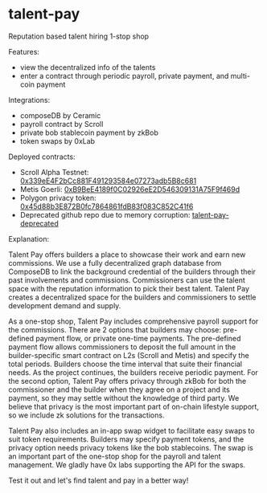 # talent-pay
Reputation based talent hiring 1-stop shop 

Features: 

- view the decentralized info of the talents
- enter a contract through periodic payroll, private payment, and multi-coin payment

Integrations: 

- composeDB by Ceramic
- payroll contract by Scroll
- private bob stablecoin payment by zkBob
- token swaps by 0xLab

Deployed contracts: 
- Scroll Alpha Testnet: [0x339eE4F2bCc881F491293584e07273adb5B8c681](https://blockscout.scroll.io/address/0x339eE4F2bCc881F491293584e07273adb5B8c681)
- Metis Goerli: [0xB9BeE4189f0C02926eE2D546309131A75F9f469d](https://goerli.explorer.metisdevops.link/address/0xB9BeE4189f0C02926eE2D546309131A75F9f469d/transactions#address-tabs)
- Polygon privacy token: [0x45d88b3E872B0fc7864861fdB83f083C852C41f6](https://polygonscan.com/address/0x45d88b3E872B0fc7864861fdB83f083C852C41f6)
- Deprecated github repo due to memory corruption: [talent-pay-deprecated](https://github.com/carol-x/talent-pay-deprecated)

Explanation: 

Talent Pay offers builders a place to showcase their work and earn new commissions. We use a fully decentralized graph database from ComposeDB to link the background credential of the builders through their past involvements and commissions. Commissioners can use the talent space with the reputation information to pick their best talent. Talent Pay creates a decentralized space for the builders and commissioners to settle development demand and supply.

As a one-stop shop, Talent Pay includes comprehensive payroll support for the commissions. There are 2 options that builders may choose: pre-defined payment flow, or private one-time payments. The pre-defined payment flow allows commissioners to deposit the full amount in the builder-specific smart contract on L2s (Scroll and Metis) and specify the total periods. Builders choose the time interval that suite their financial needs. As the project continues, the builders receive periodic payment. For the second option, Talent Pay offers privacy through zkBob for both the commissioner and the builder when they agree on a project and its payment, so they may settle without the knowledge of third party. We believe that privacy is the most important part of on-chain lifestyle support, so we include zk solutions for the transactions.

Talent Pay also includes an in-app swap widget to facilitate easy swaps to suit token requirements. Builders may specify payment tokens, and the privacy option needs privacy tokens like the bob stablecoins. The swap is an important part of the one-stop shop for the payroll and talent management. We gladly have 0x labs supporting the API for the swaps.

Test it out and let's find talent and pay in a better way!
